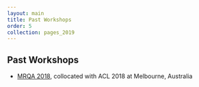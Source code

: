 ```yaml
---
layout: main
title: Past Workshops
order: 5
collection: pages_2019
---
```

## Past Workshops
- [MRQA 2018](2018), collocated with ACL 2018 at Melbourne, Australia
